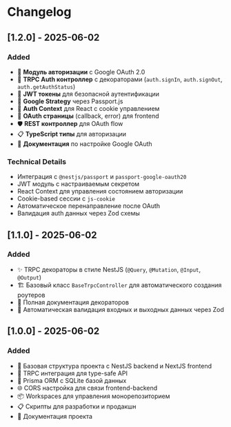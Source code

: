 # Changelog

## [1.2.0] - 2025-06-02

### Added
- 🔐 **Модуль авторизации** с Google OAuth 2.0
- 🎯 **TRPC Auth контроллер** с декораторами (`auth.signIn`, `auth.signOut`, `auth.getAuthStatus`)
- 🔑 **JWT токены** для безопасной аутентификации
- 👤 **Google Strategy** через Passport.js
- 🍪 **Auth Context** для React с cookie управлением
- 📄 **OAuth страницы** (callback, error) для frontend
- 🛡 **REST контроллер** для OAuth flow
- 📋 **TypeScript типы** для авторизации
- 📖 **Документация** по настройке Google OAuth

### Technical Details
- Интеграция с `@nestjs/passport` и `passport-google-oauth20`
- JWT модуль с настраиваемым секретом
- React Context для управления состоянием авторизации
- Cookie-based сессии с `js-cookie`
- Автоматическое перенаправление после OAuth
- Валидация auth данных через Zod схемы

## [1.1.0] - 2025-06-02

### Added
- ✨ TRPC декораторы в стиле NestJS (`@Query`, `@Mutation`, `@Input`, `@Output`)
- 🏗 Базовый класс `BaseTrpcController` для автоматического создания роутеров
- 📝 Полная документация декораторов
- 🎯 Автоматическая валидация входных и выходных данных через Zod
  
## [1.0.0] - 2025-06-02

### Added
- 🚀 Базовая структура проекта с NestJS backend и NextJS frontend
- 🔗 TRPC интеграция для type-safe API
- 💾 Prisma ORM с SQLite базой данных
- 🌐 CORS настройка для связи frontend-backend
- 📦 Workspaces для управления монорепозиторием
- 📋 Скрипты для разработки и продакшн
- 📖 Документация проекта 